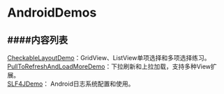 # AndroidDemos

####内容列表
--------------------------

[CheckableLayoutDemo](https://github.com/VernonLee/AndroidDemos/tree/master/CheckableLayoutDemo)：GridView、ListView单项选择和多项选择练习。  
[PullToRefreshAndLoadMoreDemo](https://github.com/VernonLee/AndroidDemos/tree/master/PullToRefreshAndLoadMoreDemo)：下拉刷新和上拉加载，支持多种View扩展。  
[SLF4JDemo](https://github.com/VernonLee/AndroidDemos/tree/master/SLF4JDemo)： Android日志系统配置和使用。  
